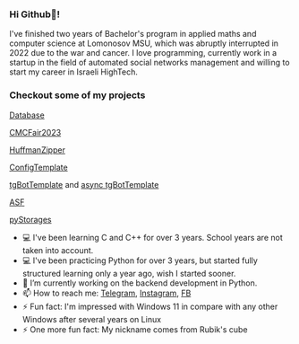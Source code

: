 ### Hi Github👋!

I've finished two years of Bachelor's program in applied maths and computer science at Lomonosov MSU, which was abruptly interrupted in 2022 due to the war and cancer.
I love programming, currently work in a startup in the field of automated social networks management and willing to start my career in Israeli HighTech.


### Checkout some of my projects

[Database](../../../database)

[CMCFair2023](../../../CMCFair2023)

[HuffmanZipper](../../../HuffmanZipper)

[ConfigTemplate](../../../ConfigTemplate)

[tgBotTemplate](../../../tgBotTemplate) and [async tgBotTemplate](../../../async_tgBotTemplate)

[ASF](../../../ASF)

[pyStorages](../../../pyStorages)

<!--
**Cub1tor/Cub1tor** is a ✨ _special_ ✨ repository because its `README.md` (this file) appears on your GitHub profile.

Here are some ideas to get you started:

- 👯 I’m looking to collaborate on ...
- 🤔 I’m looking for help with ...
- 💬 Ask me about ...
- 😄 Pronouns: ...
-->

- 💻 I've been learning C and C++ for over 3 years. School years are not taken into account.
- 💻 I've been practicing Python for over 3 years, but started fully structured learning only a year ago, wish I started sooner.
- 🔭 I’m currently working on the backend development in Python.
- 📫 How to reach me: [Telegram](https://t.me/Cub11k), [Instagram](https://instagram.com/kost_ost), [FB](https://www.facebook.com/Cub11k)
- ⚡ Fun fact: I'm impressed with Windows 11 in compare with any other Windows after several years on Linux
- ⚡ One more fun fact: My nickname comes from Rubik's cube

